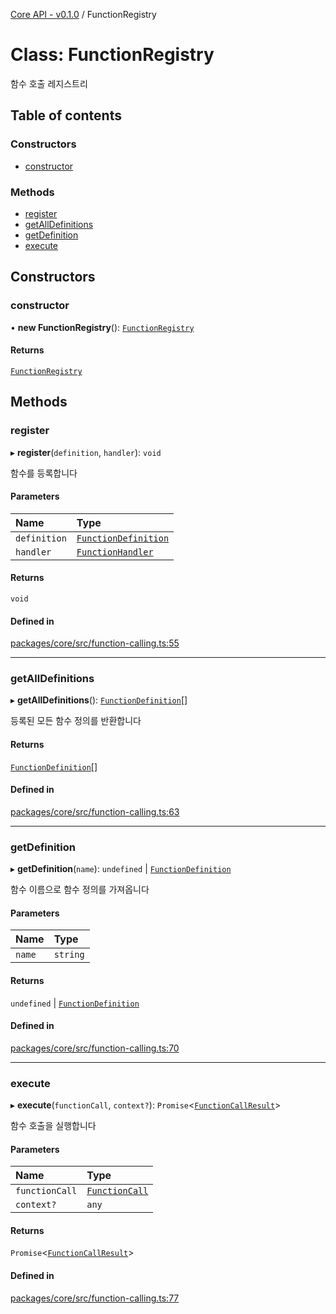[Core API - v0.1.0](/api-reference/core/) / FunctionRegistry

# Class: FunctionRegistry

함수 호출 레지스트리

## Table of contents

### Constructors

- [constructor](/api-reference/core/classes/FunctionRegistry#constructor)

### Methods

- [register](/api-reference/core/classes/FunctionRegistry#register)
- [getAllDefinitions](/api-reference/core/classes/FunctionRegistry#getalldefinitions)
- [getDefinition](/api-reference/core/classes/FunctionRegistry#getdefinition)
- [execute](/api-reference/core/classes/FunctionRegistry#execute)

## Constructors

### <a id="constructor" name="constructor"></a> constructor

• **new FunctionRegistry**(): [`FunctionRegistry`](/api-reference/core/classes/FunctionRegistry)

#### Returns

[`FunctionRegistry`](/api-reference/core/classes/FunctionRegistry)

## Methods

### <a id="register" name="register"></a> register

▸ **register**(`definition`, `handler`): `void`

함수를 등록합니다

#### Parameters

| Name | Type |
| :------ | :------ |
| `definition` | [`FunctionDefinition`](/api-reference/core/interfaces/FunctionDefinition) |
| `handler` | [`FunctionHandler`](/api-reference/core/#functionhandler) |

#### Returns

`void`

#### Defined in

[packages/core/src/function-calling.ts:55](https://github.com/robotaio/robota/blob/main/packages/core/src/function-calling.ts#L55)

___

### <a id="getalldefinitions" name="getalldefinitions"></a> getAllDefinitions

▸ **getAllDefinitions**(): [`FunctionDefinition`](/api-reference/core/interfaces/FunctionDefinition)[]

등록된 모든 함수 정의를 반환합니다

#### Returns

[`FunctionDefinition`](/api-reference/core/interfaces/FunctionDefinition)[]

#### Defined in

[packages/core/src/function-calling.ts:63](https://github.com/robotaio/robota/blob/main/packages/core/src/function-calling.ts#L63)

___

### <a id="getdefinition" name="getdefinition"></a> getDefinition

▸ **getDefinition**(`name`): `undefined` \| [`FunctionDefinition`](/api-reference/core/interfaces/FunctionDefinition)

함수 이름으로 함수 정의를 가져옵니다

#### Parameters

| Name | Type |
| :------ | :------ |
| `name` | `string` |

#### Returns

`undefined` \| [`FunctionDefinition`](/api-reference/core/interfaces/FunctionDefinition)

#### Defined in

[packages/core/src/function-calling.ts:70](https://github.com/robotaio/robota/blob/main/packages/core/src/function-calling.ts#L70)

___

### <a id="execute" name="execute"></a> execute

▸ **execute**(`functionCall`, `context?`): `Promise`\<[`FunctionCallResult`](/api-reference/core/interfaces/FunctionCallResult)\>

함수 호출을 실행합니다

#### Parameters

| Name | Type |
| :------ | :------ |
| `functionCall` | [`FunctionCall`](/api-reference/core/interfaces/FunctionCall) |
| `context?` | `any` |

#### Returns

`Promise`\<[`FunctionCallResult`](/api-reference/core/interfaces/FunctionCallResult)\>

#### Defined in

[packages/core/src/function-calling.ts:77](https://github.com/robotaio/robota/blob/main/packages/core/src/function-calling.ts#L77)
